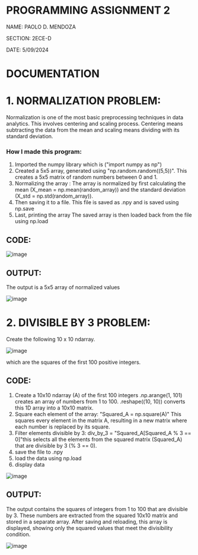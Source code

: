 # PROGRAMMING ASSIGNMENT 2

NAME: PAOLO D. MENDOZA

SECTION: 2ECE-D

DATE: 5/09/2024

# DOCUMENTATION

# 1. NORMALIZATION PROBLEM: 
Normalization is one of the most basic preprocessing techniques in
data analytics. This involves centering and scaling process. Centering means subtracting the data from the
mean and scaling means dividing with its standard deviation.

### How I made this program:
1. Imported the numpy library which is ("import numpy as np")
2. Created a 5x5 array, generated using "np.random.random((5,5))". This creates a 5x5 matrix of random numbers between 0 and 1.
3. Normalizing the array : The array is normalized by first calculating the mean (X_mean = np.mean(random_array)) and the standard deviation (X_std = np.std(random_array)).
4. Then saving it to a file. This file is saved as .npy and is saved using np.save
5. Last, printing the array The saved array is then loaded back from the file using np.load


  ## CODE:




  
  ![image](https://github.com/user-attachments/assets/16431e34-42e5-4c0d-9011-e7aad281088f)

  ## OUTPUT:

The output is a 5x5 array of normalized values


  ![image](https://github.com/user-attachments/assets/589de54e-9698-44f3-92fa-d9a08c1697c0)



# 2. DIVISIBLE BY 3 PROBLEM: 
Create the following 10 x 10 ndarray.





![image](https://github.com/user-attachments/assets/d0c08bc9-9400-4598-ba19-16857eaa1eb1)

which are the squares of the first 100 positive integers.


## CODE:


1. Create a 10x10 ndarray (A) of the first 100 integers
.np.arange(1, 101) creates an array of numbers from 1 to 100.
.reshape((10, 10)) converts this 1D array into a 10x10 matrix.
2. Square each element of the array: "Squared_A = np.square(A)" This squares every element in the matrix A, resulting in a new matrix where each number is replaced by its square.
3. Filter elements divisible by 3: div_by_3 = "Squared_A[Squared_A % 3 == 0]"this selects all the elements from the squared matrix (Squared_A) that are divisible by 3 (% 3 == 0).
4. save the file to .npy
5. load the data using np.load
6. display data
 



![image](https://github.com/user-attachments/assets/d3b9cec4-8992-4de7-95a1-f3e567971f14)


## OUTPUT:

The output contains the squares of integers from 1 to 100 that are divisible by 3. These numbers are extracted from the squared 10x10 matrix and stored in a separate array. After saving and reloading, this array is displayed, showing only the squared values that meet the divisibility condition.



![image](https://github.com/user-attachments/assets/75d06bd8-1e9e-43e2-beb1-566d48c2ec08)


